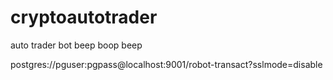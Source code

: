# cryptoautotrader
auto trader bot beep boop beep

postgres://pguser:pgpass@localhost:9001/robot-transact?sslmode=disable